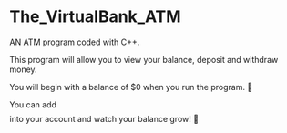 # The_VirtualBank_ATM
AN ATM program coded with C++.

This program will allow you to view your balance, deposit and withdraw money.

You will begin with a balance of $0 when you run the program. 💸

You can add $$$$ into your account and watch your balance grow! 🤑
